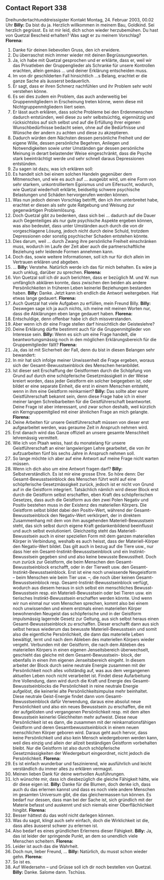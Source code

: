 ## Contact Report 338
Dreihundertachtunddreissigster Kontakt
Montag, 24. Februar 2003, 00.02 Uhr
**Billy:**
Da bist du ja. Herzlich willkommen in meinem Bau, Goldkind. Sei herzlich gegrüsst. Es ist mir leid, dich schon wieder herzubemühen. Du hast von Quetzal Bescheid erhalten? Was sagt er zu meinem Vorschlag?
**Florena:**
1. Danke für deinen liebevollen Gruss, den ich erwidere.
2. Du überraschst mich immer wieder mit deinen Begrüssungsworten.
3. Ja, ich habe mit Quetzal gesprochen und er erklärte, dass er, weil wir das Privatleben der Gruppenglieder als Schranke für unsere Kontrollen erachten, allein gemäss … und deiner Erklärung entscheiden muss.
4. Im von dir geschilderten Fall hinsichtlich …s Belang, erachtet er die ganze Sache als äusserst bedauerlich.
5. Er sagt, dass er ihren Schmerz nachfühlen und ihr Problem sehr wohl verstehen könne.
6. Es sei dies zudem ein Problem, das auch anderweitig bei Gruppenmitgliedern in Erscheinung treten könne, wenn diese mit Nichtgruppenmitgliedern liiert seien.
7. Er lässt auch erklären, dass solche Probleme bei den Erdenmenschen dadurch entstünden, weil diese zu sehr selbstsüchtig, eigennützig und rücksichtslos auf sich selbst und auf die Erfüllung ihrer eigenen Wunschbedürfnisse bedacht seien, ohne auf die Bedürfnisse und Wünsche der andern zu achten und diese zu akzeptieren.
8. Dadurch würden dem Nächsten dessen persönliche Freiheit und der eigene Wille, dessen persönliche Begehren, Anliegen und Notwendigkeiten sowie unter Umständen gar dessen persönliche Meinung in derart belastender Weise eingeschränkt, dass die Psyche stark beeinträchtigt werde und sehr schnell daraus Depressionen entstünden.
9. Zu sagen ist dazu, was ich erklären soll:
10. Es handelt sich bei einem solchen Handeln gegenüber dem Mitmenschen, und wie es auch auf … ausgeübt wird, um eine Form von sehr starkem, unkontrolliertem Egoismus und um Eifersucht, wodurch, wie Quetzal wiederholt erklärte, beidseitig schwere psychische Belastungen und Schäden hervorgerufen werden können.
11. Was nun jedoch deinen Vorschlag betrifft, den ich ihm unterbreitet habe, erachtet er diesen als sehr gute Ratgebung und Weisung zur gegenwärtigen Problemlösung.
12. Doch Quetzal gibt zu bedenken, dass sich bei … dadurch auf die Dauer auch Gegenteiliges als nur gute psychische Aspekte ergeben können, was also bedeutet, dass unter Umständen auch durch die von dir vorgeschlagene Lösung, jedoch nicht durch deine Schuld, trotzdem Depressionen oder sonstig psychischer Schaden entstehen könnte.
13. Dies darum, weil … durch Zwang ihre persönliche Freiheit einschränken muss, wodurch im Laufe der Zeit aber auch die partnerschaftliche Beziehung sehr leidende Formen annehmen kann.
14. Doch das, sowie weitere Informationen, soll ich nur für dich allein im Vertrauen erklären und abgeben.
15. …
**Billy:**
Verstehe. Natürlich werde ich das für mich behalten. Es wäre ja auch unklug, darüber zu sprechen.
**Florena:**
16. Von Quetzal soll ich dir auch berichten, dass er bezüglich M. und W. nun umfänglich abklären konnte, dass zwischen den beiden als andere Persönlichkeiten in früheren Leben keinerlei Beziehungen bestanden haben.
**Billy:**
Danke. Jetzt kann ich endlich die Antwort weitergeben. Hat etwas lange gedauert.
**Florena:**
17. Auch Quetzal hat viele Aufgaben zu erfüllen, mein Freund Billy.
**Billy:**
Deswegen sage ich ja auch nichts, ich meine mit meinen Worten nur, dass die Abklärungen eben lange gedauert haben.
**Florena:**
18. Entschuldige, denn offenbar habe ich dich missverstanden.
19. Aber wenn ich dir eine Frage stellen darf hinsichtlich der Geisteslehre?
20. Deine Erklärung dürfte bestimmt auch für die Gruppenmitglieder von Interesse sein.
**Billy:**
Wenn es sich um eine Frage handelt, die beantwortungsmässig noch in den möglichen Erklärungsbereich für die Gruppemitglieder fällt?
**Florena:**
21. Ja, das ist mit Sicherheit der Fall, denn du bist in diesen Belangen sehr bewandert:
22. In mir hat sich infolge meiner Unwissenheit die Frage ergeben, woraus sich der Gesamt-Bewusstseinblock des Menschen heranbildet.
23. Ist dieser seit Erschaffung der Geistformen durch die Schöpfung von Grund auf durch eine schöpferische Gesetzmässigkeit in der Weise kreiert worden, dass jeder Geistform ein solcher beigegeben ist, oder bildet er eine separate Einheit, die erst in einem Menschen entsteht, wenn in ihm eine Geistform reinkarniert?
**Billy:**
Das sollte aber eurer Geistführerschaft bekannt sein, denn diese Frage habe ich in einer meiner langen Schreibarbeiten für die Geistführerschaft beantwortet. Deine Frage ist aber interessant, und zwar schon deshalb, weil kürzlich ein Kerngruppemitglied mit einer ähnlichen Frage an mich gelangte.
**Florena:**
24. Deine Arbeiten für unsere Geistführerschaft müssen von dieser erst aufgearbeitet werden, was geraume Zeit in Anspruch nehmen wird.
25. Erst danach wird das Ganze offiziell an unsere gesamte Menschheit lehremässig vermittelt.
26. Wie ich von Ptaah weiss, hast du monatelang für unsere Geistführerschaft an einer langwierigen Lehre gearbeitet, die von ihr aufzuarbeiten fünf bis sechs Jahre in Anspruch nehmen soll.
27. So lange möchte ich aber auf eine Antwort auf meine Frage nicht warten müssen.
28. Wenn ich dich also um eine Antwort fragen darf?
**Billy:**
Selbstverständlich. Es ist mir eine grosse Ehre. So höre denn: Der Gesamt-Bewusstseinblock des Menschen führt wohl auf eine schöpferische Gesetzmässigkeit zurück, jedoch ist er nicht von Grund auf in die Geistform integriert. Tatsächlich nämlich wird dieser Block erst durch die Geistform selbst erschaffen, eben Kraft des schöpferischen Gesetzes, dass auch die Geistform aus den zwei Polen Negativ und Positiv bestehen muss in der Existenz des materiellen Körpers. Die Geistform selbst bildet dabei den Positiv-Wert, während der Gesamt-Bewusstseinblock den Negativ-Wert verkörpert, der in direktem Zusammenhang mit dem von ihm ausgehenden Materiell-Bewusstsein steht, das sich selbst durch eigene Kraft gedankenbildend beeinflusst und auch selbst evolutioniert. Gleichzeitig steht das Materiell-Bewusstsein auch in einer speziellen Form mit dem ganzen materiellen Körper in Verbindung, weshalb es auch heisst, dass der Materiell-Körper den Negativ-Wert bildet. Das gilt auch in bezug auf die Tiere usw., nur dass hier ein Gesamt-Instinkt-Bewussstseinblock und ein Instinkt-Bewusstsein gegeben sind und also keine bewusste Bewusstheit. Doch nun zurück zur Geistform, die beim Menschen den Gesamt-Bewusstseinblock erschafft, oder in der Tierwelt usw. den Gesamt-Instinkt-Bewusstseinblock. Erst ist eine noch unwissende Neugeistform – beim Menschen wie beim Tier usw. –, die noch über keinen Gesamt-Bewusstseinblock resp. Gesamt-Instinkt-Bewusstseinblock verfügt, wodurch aus diesem heraus in sich selbst ein menschliches Bewusst-Bewusstsein resp. ein Materiell-Bewusstsein oder bei Tieren usw. ein tierisches Instinkt-Bewusstsein erschaffen werden könnte. Und wenn wir nun einmal nur vom Menschen sprechen, kommt also bei einem noch unwissenden und einem erstmals einen materiellen Körper bewohnenden Neugeist das schöpferische und in der Geistform impulsmässig lagernde Gesetz zur Geltung, aus sich selbst heraus einen Gesamt-Bewusstseinblock zu erschaffen. Dieser erschafft dann aus sich selbst heraus wiederum das bewusste Materiell-Bewusstsein und somit also die eigentliche Persönlichkeit, die dann das materielle Leben bewältigt, lernt und nach dem Ableben des materiellen Körpers wieder vergeht. Verbunden mit der Geistform, die nach dem Ableben des materiellen Körpers in einen eigenen Jenseitsbereich überwechselt, geschieht das gleiche mit dem Gesamt-Bewusstsein- block, der ebenfalls in einen ihm eigenen Jenseitsbereich eingeht. In diesem arbeitet der Block durch seine neutrale Energie zusammen mit der Persönlichkeit noch alles vollständig auf, was aus dem vergangenen aktuellen Leben noch nicht verarbeitet ist. Findet diese Aufarbeitung ihre Vollendung, dann wird durch die Kraft und Energie des Gesamt-Bewusstseinblocks die Persönlichkeit in reine neutrale Energie aufgelöst, die keinerlei alte Persönlichkeitsimpulse mehr beinhaltet. Diese neutrale Geist-Energie findet dann vom Gesamt-Bewusstseinblock dafür Verwendung, daraus eine absolut neue Persönlichkeit und also ein neues Bewusstsein zu erschaffen, die mit der aufgelösten und vergangenen Persönlichkeit resp. mit dem alten Bewusstsein keinerlei Gleichheiten mehr aufweist. Diese neue Persönlichkeit ist es dann, die zusammen mit der reinkarnationsfähigen Geistform und deren Gesamtbewusstseinblock in einem neuen menschlichen Körper geboren wird. Daraus geht auch hervor, dass keine Persönlichkeit und also kein Mensch wiedergeboren werden kann, weil dies einzig und allein der allzeit beständigen Geistform vorbehalten bleibt. Nur die Geistform ist also durch schöpferische Gesetzmässigkeiten der Wiedergeburt eingeordnet, nicht jedoch die Persönlichkeit.
**Florena:**
29. Es ist einfach wunderbar und faszinierend, wie ausführlich und leicht verständlich du immer alles zu erklären vermagst.
30. Meinen lieben Dank für deine wertvollen Ausführungen.
31. Ich wünschte mir, dass ich diesbezüglich die gleiche Fähigkeit hätte, wie dir diese eigen ist.
**Billy:**
Danke für die Blumen, doch denke ich, dass auch du das erlernen kannst und dass es noch viele andere Menschen im gesamten Universum gibt, die das gleichermassen tun können. Es bedarf nur dessen, dass man bei der Sache ist, sich gründlich mit der Materie befasst und auskennt und sich niemals einer Oberflächlichkeit hingibt.
**Florena:**
32. Besser hättest du das wohl nicht darlegen können.
33. Was du sagst, klingt auch sehr einfach, doch die Wirklichkeit ist die, dass alles äusserst schwer zu erlernen ist.
34. Also bedarf es eines gründlichen Erlernens dieser Fähigkeit.
**Billy:**
Ja, das ist leider der springende Punkt, an dem so unendlich viele Menschen scheitern.
**Florena:**
35. Leider ist auch das die Wahrheit.
36. Doch nun, lieber Freund, …
**Billy:**
Natürlich, du musst schon wieder gehn.
**Florena:**
37. So ist es.
38. Auf Wiedersehn – und Grüsse soll ich dir noch bestellen von Quetzal.
**Billy:**
Danke. Salome dann. Tschüss.